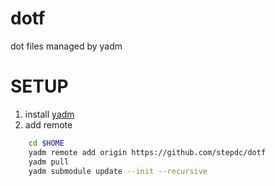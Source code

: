 # dotf
dot files managed by yadm

# SETUP
1. install [yadm](https://thelocehiliosan.github.io/yadm/)
2. add remote 
``` bash
    cd $HOME
    yadm remote add origin https://github.com/stepdc/dotf
    yadm pull
    yadm submodule update --init --recursive
```
